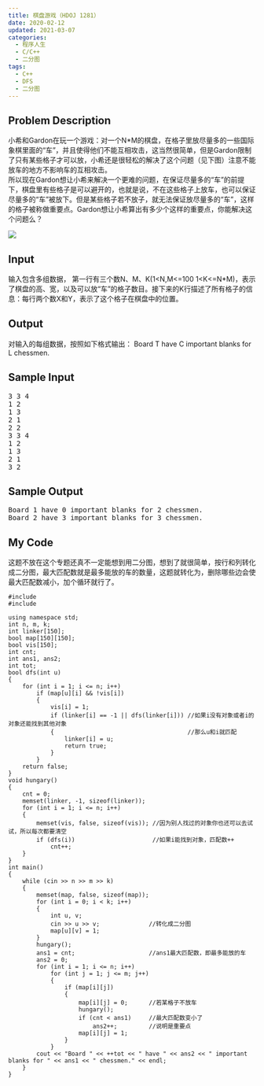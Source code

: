 ```yaml
---
title: 棋盘游戏（HDOJ 1281）
date: 2020-02-12
updated: 2021-03-07
categories:
  - 程序人生
  - C/C++
  - 二分图
tags:
  - C++
  - DFS
  - 二分图
---
```


<h2><strong>Problem Description</strong> </h2>

小希和Gardon在玩一个游戏：对一个N*M的棋盘，在格子里放尽量多的一些国际象棋里面的“车”，并且使得他们不能互相攻击，这当然很简单，但是Gardon限制了只有某些格子才可以放，小希还是很轻松的解决了这个问题（见下图）注意不能放车的地方不影响车的互相攻击。<br />所以现在Gardon想让小希来解决一个更难的问题，在保证尽量多的“车”的前提下，棋盘里有些格子是可以避开的，也就是说，不在这些格子上放车，也可以保证尽量多的“车”被放下。但是某些格子若不放子，就无法保证放尽量多的“车”，这样的格子被称做重要点。Gardon想让小希算出有多少个这样的重要点，你能解决这个问题么？

![](https://img.blueflame.org.cn/images/2021/03/07/09173ed64a52.gif)

<h2> <strong>Input</strong> </h2>

输入包含多组数据，
第一行有三个数N、M、K(1<N,M<=100 1<K<=N*M)，表示了棋盘的高、宽，以及可以放“车”的格子数目。接下来的K行描述了所有格子的信息：每行两个数X和Y，表示了这个格子在棋盘中的位置。

<h2><strong>Output</strong> </h2>

对输入的每组数据，按照如下格式输出：
Board T have C important blanks for L chessmen. </pre>

<h2><strong>Sample Input</strong> </h2>

<pre class="wp-block-preformatted">3 3 4
1 2
1 3
2 1
2 2
3 3 4
1 2
1 3
2 1
3 2</pre>

<h2><strong>Sample Output</strong> </h2>

<pre class="wp-block-preformatted">Board 1 have 0 important blanks for 2 chessmen.
Board 2 have 3 important blanks for 3 chessmen.</pre>

<h2>My Code</h2>

<p>这题不放在这个专题还真不一定能想到用二分图，想到了就很简单，按行和列转化成二分图，最大匹配数就是最多能放的车的数量，这题就转化为，删除哪些边会使最大匹配数减小，加个循环就行了。</p>

<pre class="wp-block-code"><code lang="cpp" class="language-cpp line-numbers">#include <iostream>
#include <cstring>

using namespace std;
int n, m, k;
int linker[150];
bool map[150][150];
bool vis[150];
int cnt;
int ans1, ans2;
int tot;
bool dfs(int u)
{
    for (int i = 1; i <= n; i++)
        if (map[u][i] && !vis[i])
        {
            vis[i] = 1;
            if (linker[i] == -1 || dfs(linker[i])) //如果i没有对象或者i的对象还能找到其他对象
            {                                      //那么u和i就匹配
                linker[i] = u;
                return true;
            }
        }
    return false;
}
void hungary()
{
    cnt = 0;
    memset(linker, -1, sizeof(linker));
    for (int i = 1; i <= n; i++)
    {
        memset(vis, false, sizeof(vis)); //因为别人找过的对象你也还可以去试试，所以每次都要清空
        if (dfs(i))                      //如果i能找到对象，匹配数++
            cnt++;
    }
}
int main()
{
    while (cin >> n >> m >> k)
    {
        memset(map, false, sizeof(map));
        for (int i = 0; i < k; i++)
        {
            int u, v;
            cin >> u >> v;              //转化成二分图
            map[u][v] = 1;
        }
        hungary();
        ans1 = cnt;                     //ans1最大匹配数，即最多能放的车
        ans2 = 0;
        for (int i = 1; i <= n; i++)
            for (int j = 1; j <= m; j++)
            {
                if (map[i][j])
                {
                    map[i][j] = 0;      //若某格子不放车
                    hungary();
                    if (cnt < ans1)     //最大匹配数变小了
                        ans2++;         //说明是重要点
                    map[i][j] = 1;
                }
            }
        cout << "Board " << ++tot << " have " << ans2 << " important blanks for " << ans1 << " chessmen." << endl;
    }
}</code></pre>
